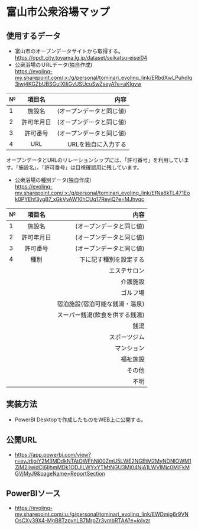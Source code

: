 # 富山市公衆浴場マップ 
## 使用するデータ
- 富山市のオープンデータサイトから取得する。<BR>
https://opdt.city.toyama.lg.jp/dataset/seikatsu-eisei04
- 公衆浴場のＵRLデータ(独自作成)<BR>
https://evolinq-my.sharepoint.com/:x:/g/personal/tominari_evolinq_link/ERbdXwLPuhdIq3iwj4KGZbUBSGuIXIIiGvUSUcuSwZseyA?e=aKIgvw

| № | 項目名 | 内容 |
|:---|:---:|---:|
|1 |施設名 | (オープンデータと同じ値)|
|2 |許可年月日| (オープンデータと同じ値)|
|3 |許可番号| (オープンデータと同じ値)|
|4 |URL|URLを独自に入力する|

オープンデータとURLのリレーションシップには、「許可番号」を利用しています。「施設名」、「許可番号」は目視確認用に残しています。

- 公衆浴場の種別データ(独自作成)<BR>
https://evolinq-my.sharepoint.com/:x:/g/personal/tominari_evolinq_link/EfNa8kTL471Eok0PYEhf3ygB7_xGkVvAW10hCUq17ReyiQ?e=MJhvqc

| № | 項目名 | 内容 |
|:---|:---:|---:|
|1 |施設名 | (オープンデータと同じ値)|
|2 |許可年月日| (オープンデータと同じ値)|
|3 |許可番号| (オープンデータと同じ値)|
|4 |種別|下に記す種別を設定する|
| ||エステサロン|
| ||介護施設|
| ||ゴルフ場|
| ||宿泊施設(宿泊可能な銭湯・温泉)|
| ||スーパー銭湯(飲食を供する銭湯)|
| ||銭湯|
| ||スポーツジム|
| ||マンション|
| ||福祉施設|
| ||その他|
| ||不明|

## 実装方法
- PowerBI Desktopで作成したものをWEB上に公開する。
## 公開URL
- https://app.powerbi.com/view?r=eyJrIjoiY2M3MDdkNTAtOWFhNi00ZmU5LWE2NGEtM2MyNDNlOWM1ZjM2IiwidCI6IjhmMDk1ODJlLWYxYTMtNGU3Mi04NjA1LWVlMjc0MjFkMGVjMyJ9&pageName=ReportSection

## PowerBIソース
- https://evolinq-my.sharepoint.com/:u:/g/personal/tominari_evolinq_link/EWDmig6r9VNOsCXy39X4-MgB8TzpvnLB7MrpZr3ymbRTAA?e=ioIvzr